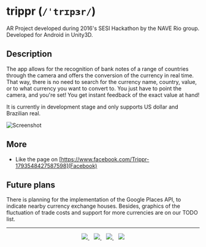 # trippr (`/ˈtrɪpɜr/`)

AR Project developed during 2016's SESI Hackathon by the NAVE Rio group. Developed for Android in Unity3D.

## Description

The app allows for the recognition of bank notes of a range of countries through the camera and offers the conversion of
the currency in real time. That way, there is no need to search for the currency name, country, value, or to what currency
you want to convert to. You just have to point the camera, and you're set! You get instant feedback of the exact value
at hand!

It is currently in development stage and only supports US dollar and Brazilian real.

![Screenshot](http://i.imgur.com/KwN4oVy.png)

## More

* Like the page on [https://www.facebook.com/Trippr-1793548427587598](Facebook)

## Future plans

There is planning for the implementation of the Google Places API, to indicate nearby currency exchange houses. Besides,
graphics of the fluctuation of trade costs and support for more currencies are on our TODO list.

<hr/>

<p align="center">
<a title="João Ricardo" target="_blank" href="http://github.com/JRFLGA">
    <img src="https://avatars0.githubusercontent.com/u/3507471?s=50"/>
</a>&nbsp;&nbsp;
<a title="Matheus Avellar" target="_blank" href="http://github.com/MatheusAvellar">
    <img src="https://avatars0.githubusercontent.com/u/1719996?s=50"/>
</a>&nbsp;&nbsp;
<a title="Milena Crivella" target="_blank" href="http://github.com/MilenaCrivella">
    <img src="https://avatars0.githubusercontent.com/u/9369529?s=50"/>
</a>&nbsp;&nbsp;
<a title="Vinicius Apolinário" target="_blank" href="http://github.com/ViniciusApolinario">
    <img src="https://avatars0.githubusercontent.com/u/11331469?s=50"/>
</a>
</p>

